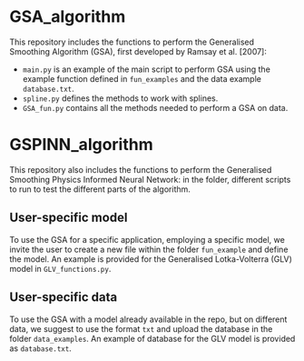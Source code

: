 # GSA_algorithm

This repository includes the functions to perform the Generalised Smoothing Algorithm (GSA), first developed by Ramsay et al. [2007]:

- `main.py` is an example of the main script to perform GSA using the example function defined in `fun_examples` and the data example `database.txt`.
- `spline.py` defines the methods to work with splines.
- `GSA_fun.py` contains all the methods needed to perform a GSA on data.

# GSPINN_algorithm

This repository also includes the functions to perform the Generalised Smoothing Physics Informed Neural Network:
in the  folder, different scripts to run to test the different parts of the algorithm.

## User-specific model
To use the GSA for a specific application, employing a specific model, we invite the user to create a new file within the folder `fun_example` and define the model.
An example is provided for the Generalised Lotka-Volterra (GLV) model in `GLV_functions.py`.

## User-specific data
To use the GSA with a model already available in the repo, but on different data, we suggest to use the format `txt` and upload the database in the folder `data_examples`.
An example of database for the GLV model is provided as `database.txt`.


